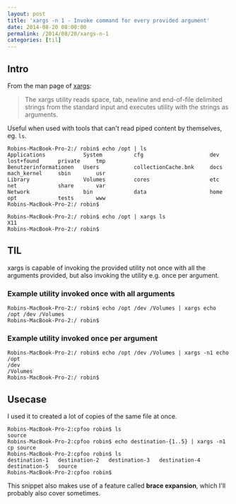 ```yaml
---
layout: post
title: 'xargs -n 1 - Invoke command for every provided argument'
date: 2014-08-20 08:00:00
permalink: /2014/08/20/xargs-n-1
categories: [til]
---
```


## Intro

From the man page of [xargs](http://unixhelp.ed.ac.uk/CGI/man-cgi?xargs):

> The xargs utility reads space, tab, newline and end-of-file delimited strings from the standard input and executes utility with the strings as arguments.

Useful when used with tools that can't read piped content by themselves, eg. `ls`.

```shell
Robins-MacBook-Pro-2:/ robin$ echo /opt | ls
Applications            System          cfg                     dev     lost+found      private     tmp
Benutzerinformationen   Users           collectionCache.bnk     docs    mach_kernel     sbin        usr
Library                 Volumes         cores                   etc     net             share       var
Network                 bin             data                    home    opt             tests       www
Robins-MacBook-Pro-2:/ robin$
```

```shell
Robins-MacBook-Pro-2:/ robin$ echo /opt | xargs ls
X11
Robins-MacBook-Pro-2:/ robin$
```

## TIL

xargs is capable of invoking the provided utility not once with all the arguments provided, but also invoking the utility e.g. once per argument.

### Example utility invoked once with all arguments

```shell
Robins-MacBook-Pro-2:/ robin$ echo /opt /dev /Volumes | xargs echo
/opt /dev /Volumes
Robins-MacBook-Pro-2:/ robin$
```

### Example utility invoked once per argument

```shell
Robins-MacBook-Pro-2:/ robin$ echo /opt /dev /Volumes | xargs -n1 echo
/opt
/dev
/Volumes
Robins-MacBook-Pro-2:/ robin$
```

## Usecase

I used it to created a lot of copies of the same file at once.

```shell
Robins-MacBook-Pro-2:cpfoo robin$ ls
source
Robins-MacBook-Pro-2:cpfoo robin$ echo destination-{1..5} | xargs -n1 cp source
Robins-MacBook-Pro-2:cpfoo robin$ ls
destination-1	destination-2	destination-3	destination-4	destination-5	source
Robins-MacBook-Pro-2:cpfoo robin$
```

This snippet also makes use of a feature called **brace expansion**, which I'll probably also cover sometimes.
